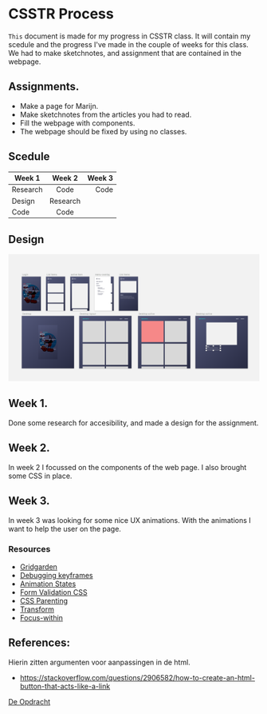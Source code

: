 # CSSTR Process
`This` document is made for my progress in CSSTR class.
It will contain my scedule and the progress I've made in the couple of weeks for this class.
We had to make sketchnotes, and assignment that are contained in the webpage.

## Assignments.
* Make a page for Marijn.
* Make sketchnotes from the articles you had to read.
* Fill the webpage with components.
* The webpage should be fixed by using no classes.


## Scedule
| Week 1        | Week 2|  Week 3  |
| ------------- |:-------------:| -----:|
| Research    | Code | Code |
| Design    | Research |
| Code | Code    |

## Design 
![design](design.png)

## Week 1.
Done some research for accesibility, and made a design for the assignment.

## Week 2.
In week 2 I focussed on the components of the web page. I also brought some CSS in place.

## Week 3.
In week 3 was looking for some nice UX animations. With the animations I want to help the user on the page.

### Resources
* [Gridgarden](http://cssgridgarden.com/)
* [Debugging keyframes](https://css-tricks.com/debugging-css-keyframe-animations/)
* [Animation States](https://css-tricks.com/css-animation-tricks/)
* [Form Validation CSS](https://css-tricks.com/form-validation-ux-html-css/)
* [CSS Parenting](https://css-tricks.com/parent-selectors-in-css/)
* [Transform](https://css-tricks.com/almanac/properties/t/transform/)
* [Focus-within](https://developer.mozilla.org/en-US/docs/Web/CSS/:focus-within)

## References:
Hierin zitten argumenten voor aanpassingen in de html.
* https://stackoverflow.com/questions/2906582/how-to-create-an-html-button-that-acts-like-a-link

[De Opdracht](https://senmetsu.github.io/cssttr/)

